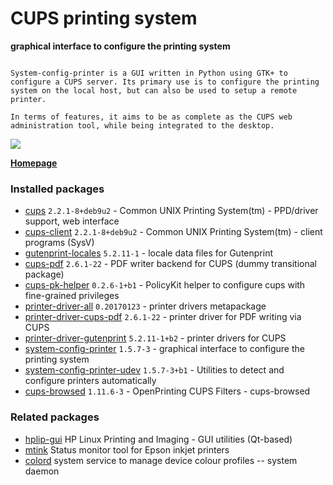 # CUPS printing system

__graphical interface to configure the printing system__

```

System-config-printer is a GUI written in Python using GTK+ to
configure a CUPS server. Its primary use is to configure the printing
system on the local host, but can also be used to setup a remote
printer.

In terms of features, it aims to be as complete as the CUPS web
administration tool, while being integrated to the desktop.

```

[![](https://screenshots.debian.net/thumbnail-with-version/system-config-printer/9001)](https://screenshots.debian.net/screenshot-with-version/system-config-printer/9001)



**[Homepage](http://cyberelk.net/tim/software/system-config-printer/)**

### Installed packages

* [cups](https://packages.debian.org/stretch/cups) `2.2.1-8+deb9u2` - Common UNIX Printing System(tm) - PPD/driver support, web interface
* [cups-client](https://packages.debian.org/stretch/cups-client) `2.2.1-8+deb9u2` - Common UNIX Printing System(tm) - client programs (SysV)
* [gutenprint-locales](https://packages.debian.org/stretch/gutenprint-locales) `5.2.11-1` - locale data files for Gutenprint
* [cups-pdf](https://packages.debian.org/stretch/cups-pdf) `2.6.1-22` - PDF writer backend for CUPS (dummy transitional package)
* [cups-pk-helper](https://packages.debian.org/stretch/cups-pk-helper) `0.2.6-1+b1` - PolicyKit helper to configure cups with fine-grained privileges
* [printer-driver-all](https://packages.debian.org/stretch/printer-driver-all) `0.20170123` - printer drivers metapackage
* [printer-driver-cups-pdf](https://packages.debian.org/stretch/printer-driver-cups-pdf) `2.6.1-22` - printer driver for PDF writing via CUPS
* [printer-driver-gutenprint](https://packages.debian.org/stretch/printer-driver-gutenprint) `5.2.11-1+b2` - printer drivers for CUPS
* [system-config-printer](https://packages.debian.org/stretch/system-config-printer) `1.5.7-3` - graphical interface to configure the printing system
* [system-config-printer-udev](https://packages.debian.org/stretch/system-config-printer-udev) `1.5.7-3+b1` - Utilities to detect and configure printers automatically
* [cups-browsed](https://packages.debian.org/stretch/cups-browsed) `1.11.6-3` - OpenPrinting CUPS Filters - cups-browsed

### Related packages

 * [hplip-gui](https://packages.debian.org/stretch/hplip-gui) HP Linux Printing and Imaging - GUI utilities (Qt-based)
 * [mtink](https://packages.debian.org/stretch/mtink) Status monitor tool for Epson inkjet printers
 * [colord](https://packages.debian.org/stretch/colord) system service to manage device colour profiles -- system daemon
